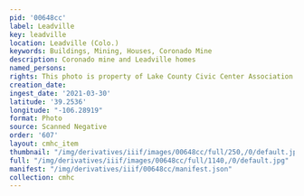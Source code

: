 ```yaml
---
pid: '00648cc'
label: Leadville
key: leadville
location: Leadville (Colo.)
keywords: Buildings, Mining, Houses, Coronado Mine
description: Coronado mine and Leadville homes
named_persons: 
rights: This photo is property of Lake County Civic Center Association.
creation_date: 
ingest_date: '2021-03-30'
latitude: '39.2536'
longitude: "-106.28919"
format: Photo
source: Scanned Negative
order: '607'
layout: cmhc_item
thumbnail: "/img/derivatives/iiif/images/00648cc/full/250,/0/default.jpg"
full: "/img/derivatives/iiif/images/00648cc/full/1140,/0/default.jpg"
manifest: "/img/derivatives/iiif/00648cc/manifest.json"
collection: cmhc
---
```


